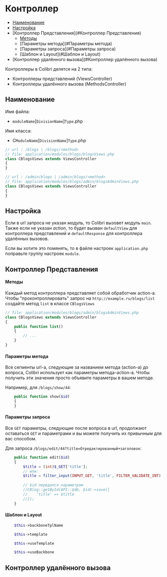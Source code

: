 Контроллер
==========

- [Наименование](#Наименование)
- [Настройка](#Настройка)
- [Контроллер Представления](#Контроллер Представления)
  - [Методы](#Методы)
  - [Параметры метода](#Параметры метода)
  - [Параметры запроса](#Параметры запроса)
  - [Шаблон и Layout](#Шаблон и Layout)
- [Контроллер удалённого вызова](#Контроллер удалённого вызова)

Контроллеры в Colibri делятся на 2 типа:
- Контроллеры представлений (ViewsController)
- Контроллеры удалённого вызова (MethodsController)

Наименование
------------

Имя файла:
- `moduleName`[`DivisionName`]`Type`.php

Имя класса:  
- С`ModuleName`[`DivisionName`]`Type`.php

```php
// url : /blogs | /blogs/<method>
// file: application/modules/blogs/blogsViews.php
class CBlogsViews extends ViewsController
{
}
```
```php
// url : /admin/blogs | /admin/blogs/<method>
// file: application/modules/blogs/admin/blogsAdminViews.php
class CBlogsViews extends ViewsController
{
}
```

Настройка
---------

Если в url запроса не указан *модуль*, то Colibri вызовет модуль `main`.  
Также если не указан *action*, то будет вызван `defaultView` для контроллера представлений
и `defaultResponse` для контроллера удалённых вызовов.

Если вы хотите это помянять, то в файле настроек `application.php` поправьте группу настроек
`module`.


Контроллер Представления
------------------------

#### Методы

Каждый метод контроллера представляет собой обработчик action-а.  
Чтобы "проконтроллировать" запрос на `http://example.ru/blogs/list` создайте
метод `list` в классе `CBlogsViews`
```php
// file: application/modules/blogs/admin/blogsAdminViews.php
class CBlogsViews extends ViewsController
{
    public function list()
    {
        // ...
    }
}
```

#### Параметры метода

Все сегменты url-а, следующие за названием метода (action-а) до вопроса, Colibri
использует как параметры метода-action-а. Чтобы получить эти значения просто
объявите параметры в вашем методе.

Например, для `/blogs/show/44`:
```php
    public function show($id)
    {
    }
```

#### Параметры запроса

Все `GET` параметры, cледующие после вопроса в url, продолжают оставаться `GET` и параметрами
и вы можете получить их привычным для вас способом.

Для запроса `/blogs/edit/44?title=Отредактированный+заголовок`:
```php
    public function edit($id)
    {
        $title = (int)$_GET['title'];
        // или:
        $title = filter_input(INPUT_GET, 'title', FILTER_VALIDATE_INT);
        
        // $id передался параметром
		//CBlog::getById(API::$db, $id)->save([
		//    'title' => $title
		//]);
    }
```

#### Шаблон и Layout
```php
    $this->backboneTplName
```
```php
    $this->template
```
```php
    $this->useTemplate
```
```php
    $this->useBackbone
```

Контроллер удалённого вызова
----------------------------
